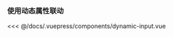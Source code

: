 ### 使用动态属性联动

<code-contain compName="DynamicInput" link="https://codesandbox.io/s/dongtaishuxing-urlvq?fontsize=14">  
<<< @/docs/.vuepress/components/dynamic-input.vue
</code-contain>
